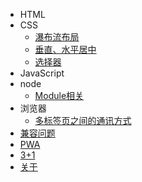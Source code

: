 * HTML
* CSS
  * [瀑布流布局](css/waterfall-update)
  * [垂直、水平居中](css/center)
  * [选择器](css/selector)
* JavaScript
* node
  * [Module相关](node/module)
* 浏览器
  * [多标签页之间的通讯方式](browser/page-communication)
* [兼容问题](compatible/compatible)
* [PWA](pwa/serviceWorker)
* [3+1](3+1/2020/3/20)
* [关于](about) 